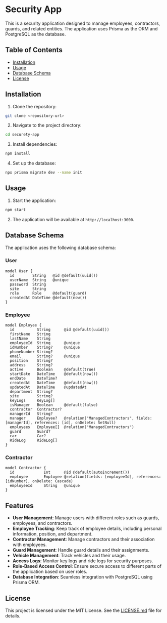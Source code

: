 # Security App

This is a security application designed to manage employees, contractors, guards, and related entities. The application uses Prisma as the ORM and PostgreSQL as the database.

## Table of Contents

- [Installation](#installation)
- [Usage](#usage)
- [Database Schema](#database-schema)
- [License](#license)

## Installation

1. Clone the repository:
  ```sh
  git clone <repository-url>
  ```
2. Navigate to the project directory:
  ```sh
  cd securety-app
  ```
3. Install dependencies:
  ```sh
  npm install
  ```
4. Set up the database:
  ```sh
  npx prisma migrate dev --name init
  ```

## Usage

1. Start the application:
  ```sh
  npm start
  ```
2. The application will be available at `http://localhost:3000`.

## Database Schema

The application uses the following database schema:

### User

```prisma
model User {
  id        String   @id @default(uuid())
  userName  String   @unique
  password  String
  site      String
  role      Role     @default(guard)
  createdAt DateTime @default(now())
}
```

### Employee

```prisma
model Employee {
  id          String      @id @default(uuid())
  firstName   String
  lastName    String
  employeeId  String      @unique
  idNumber    String?     @unique
  phoneNumber String?
  email       String?     @unique
  position    String?
  address     String?
  active      Boolean     @default(true)
  startDate   DateTime    @default(now())
  endDate     DateTime?
  createdAt   DateTime    @default(now())
  updatedAt   DateTime    @updatedAt
  department  String?
  site        String?
  keyLogs     KeyLog[]
  isManager   Boolean     @default(false)
  contractor  Contractor?
  managerId   String?
  manager     Employee?   @relation("ManagedContractors", fields: [managerId], references: [id], onDelete: SetNull)
  employees   Employee[]  @relation("ManagedContractors")
  guard       Guard?
  car         Car?
  RideLog     RideLog[]
}
```

### Contractor

```prisma
model Contractor {
  id             Int      @id @default(autoincrement())
  employee       Employee @relation(fields: [employeeId], references: [idNumber], onDelete: Cascade)
  employeeId     String   @unique
}
```
## Features

- **User Management**: Manage users with different roles such as guards, employees, and contractors.
- **Employee Tracking**: Keep track of employee details, including personal information, position, and department.
- **Contractor Management**: Manage contractors and their association with employees.
- **Guard Management**: Handle guard details and their assignments.
- **Vehicle Management**: Track vehicles and their usage.
- **Access Logs**: Monitor key logs and ride logs for security purposes.
- **Role-Based Access Control**: Ensure secure access to different parts of the application based on user roles.
- **Database Integration**: Seamless integration with PostgreSQL using Prisma ORM.

## License

This project is licensed under the MIT License. See the [LICENSE.md](./LICENSE.md) file for details.